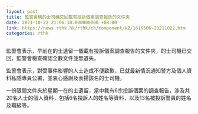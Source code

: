 ```yaml
---
layout: post
title: 監警會稱的士司機交回載有投訴個案調查報告的文件夾
date: 2021-10-22 21:06:10.000000000 +08:00
link: https://news.rthk.hk/rthk/ch/component/k2/1616506-20211022.htm
categories: rthk
---
```


監警會表示，早前在的士遺留一個載有投訴個案調查報告的文件夾，的士司機已交回，監警會檢查確認全數文件並無遺失。

監警會表示，對受事件影響的人士造成不便致歉，已就最新情況通知警方及個人資料私隱專員公署，並衷心感謝及表揚該名的士司機。

一份限閱文件夾於星期一在的士遺留，當中載有6宗投訴個案的調查報告，涉及共20名人士的個人資料，包括6名投訴人的姓名等資料，以及13名被投訴警員的姓名及職級等。
